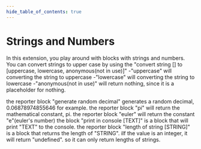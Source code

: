 ```yaml
---
hide_table_of_contents: true
---
```


# Strings and Numbers

In this extension, you play around with blocks with strings and numbers. You can convert strings to upper case by using the "convert string [] to [uppercase, lowercase, anonymous(not in use)]"
-"uppercase" will converting the string to uppercase
-"lowercase" will converting the string to lowercase
-"anonymous(not in use)" will return nothing, since it is a placeholder for nothing.

the reporter block "generate random decimal" generates a random decimal, 0.06878974855646 for example.
the reporter block "pi" will return the mathematical constant, pi.
the reporter block "euler" will return the constant "e"(euler's number)
the block "print in console [TEXT]" is a block that will print "TEXT" to the console.
the reporter block "length of string [STRING]" is a block that returns the length of "STRING". iIf the value is an integer, it will return "undefined". so it can only return lengths of strings.
